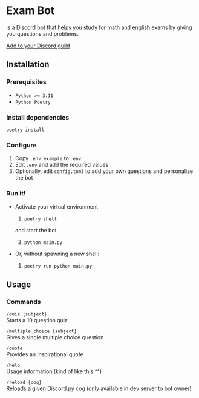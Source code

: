 # Exam Bot

is a Discord bot that helps you study for math and english exams by giving you questions and problems.

[Add to your Discord guild](https://discord.com/oauth2/authorize?client_id=1240727602986225825&permissions=137439235136&scope=bot)

## Installation

### Prerequisites

- `Python >= 3.11`
- `Python Poetry`

### Install dependencies

`poetry install`

### Configure

1. Copy `.env.example` to `.env`
1. Edit `.env` and add the required values
1. Optionally, edit `config.toml` to add your own questions and personalize the bot

### Run it!

- Activate your virtual environment

  1. `poetry shell`

  and start the bot

  2. `python main.py`

- Or, without spawning a new shell:

  1. `poetry run python main.py`

## Usage

### Commands

`/quiz {subject}`  
Starts a 10 question quiz

`/multiple_choice {subject}`  
Gives a single multiple choice question

`/quote`  
Provides an inspirational quote

`/help`  
Usage information (kind of like this ^^)

`/reload {cog}`  
Reloads a given Discord.py cog (only available in dev server to bot owner)
